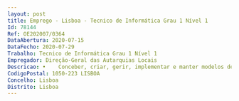 ```yaml
--- 
layout: post
title: Emprego - Lisboa - Tecnico de Informática Grau 1 Nível 1
Id: 78144
Ref: OE202007/0364
DataAbertura: 2020-07-15
DataFecho: 2020-07-29
Trabalho: Tecnico de Informática Grau 1 Nível 1
Empregador: Direção-Geral das Autarquias Locais
Descricao: •	Conceber, criar, gerir, implementar e manter modelos de dados (diagramas entidade relação) •	Conceber, criar, gerir e manter objetos da base de dados (tabelas, vistas, etc.) na tecnologia Microsoft Sql Server •	Criar pesquisas (querys) com linguagem SQL •	Analisar, conceber e implementar de aplicações, preferencialmente nas seguintes tecnologias e ferramentas o	Framework Microsoft.Net o	Programação orientada a objetos com a linguagem C# o	Desenvolvimento e utilização de webservices •	Utilizar a ferramenta integrada de desenvolvimento Microsoft Visual Studio •	Gerir de projetos informáticos.
CodigoPostal: 1050-223 LISBOA
Concelho: Lisboa
Distrito: Lisboa
--- 
```

